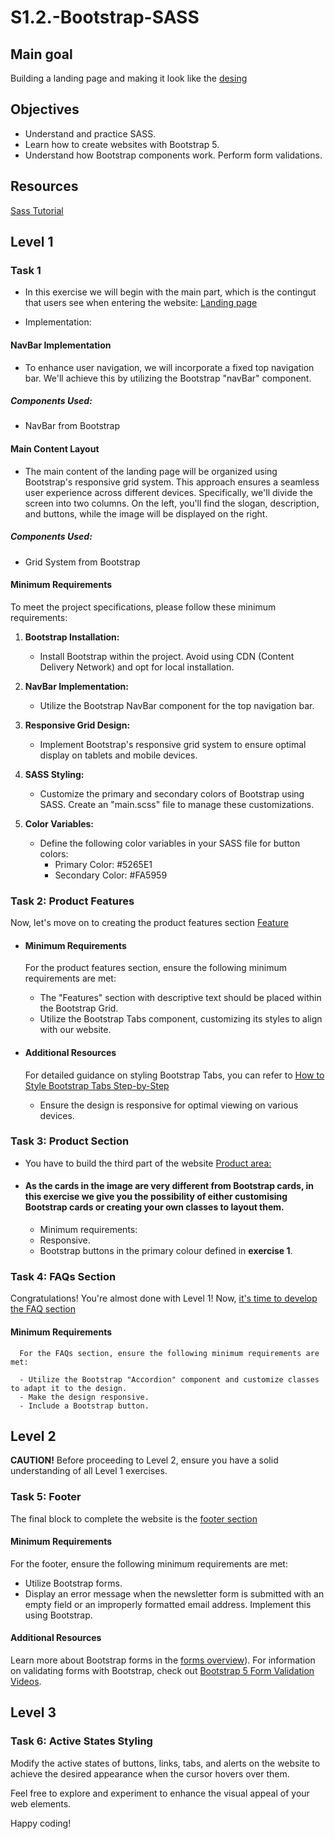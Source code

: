 # S1.2.-Bootstrap-SASS
## Main goal
Building a landing page and making it look like the [desing](https://github.com/anderson92zolis/S1.2.-Bootstrap-SASS/blob/main/Recursos%20projecte%20sprint%201.2/Dise%C3%B1o/desktop-design.jpg)


## Objectives 
* Understand and practice SASS.
* Learn how to create websites with Bootstrap 5.
* Understand how Bootstrap components work. Perform form validations.

## Resources

[Sass Tutorial](https://www.w3schools.com/sass/)


## Level 1

### Task 1

* In this exercise we will begin with the main part, which is the contingut that users see when entering the website: [Landing page](https://github.com/anderson92zolis/S1.2.-Bootstrap-SASS/blob/main/Recursos%20projecte%20sprint%201.2/Dise%C3%B1o/desktop-active-states.jpg)

* Implementation:

#### NavBar Implementation

   * To enhance user navigation, we will incorporate a fixed top navigation bar. We'll achieve this by utilizing the Bootstrap "navBar" component.

##### Components Used:

   - NavBar from Bootstrap

#### Main Content Layout

   * The main content of the landing page will be organized using Bootstrap's responsive grid system. This approach ensures a seamless user experience across different devices. Specifically, we'll divide the screen into two columns. On the left, you'll find the slogan, description, and buttons, while the image will be displayed on the right.

##### Components Used:

   - Grid System from Bootstrap

#### Minimum Requirements

   To meet the project specifications, please follow these minimum requirements:
   
   1. **Bootstrap Installation:**
      - Install Bootstrap within the project. Avoid using CDN (Content Delivery Network) and opt for local installation.
   
   2. **NavBar Implementation:**
      - Utilize the Bootstrap NavBar component for the top navigation bar.
   
   3. **Responsive Grid Design:**
      - Implement Bootstrap's responsive grid system to ensure optimal display on tablets and mobile devices.
   
   4. **SASS Styling:**
      - Customize the primary and secondary colors of Bootstrap using SASS. Create an "main.scss" file to manage these customizations.
   
   5. **Color Variables:**
      - Define the following color variables in your SASS file for button colors:
         - Primary Color: #5265E1
         - Secondary Color: #FA5959

### Task 2: Product Features

   Now, let's move on to creating the product features section [Feature](https://github.com/anderson92zolis/S1.2.-Bootstrap-SASS/blob/main/Recursos%20projecte%20sprint%201.2/Dise%C3%B1o/desktop-active-states.jpg)

* #### Minimum Requirements

   For the product features section, ensure the following minimum requirements are met:
   
   - The "Features" section with descriptive text should be placed within the Bootstrap Grid.
   - Utilize the Bootstrap Tabs component, customizing its styles to align with our website.

* #### Additional Resources

   For detailed guidance on styling Bootstrap Tabs, you can refer to [How to Style Bootstrap Tabs Step-by-Step](https://turbofuture.com/computers/Apply-custom-styles-to-bootastrap-tabs-step-by-step.)
   
   - Ensure the design is responsive for optimal viewing on various devices.
 
### Task 3: Product Section

* You have to build the third part of the website [Product area:](https://github.com/anderson92zolis/S1.2.-Bootstrap-SASS/blob/main/Recursos%20projecte%20sprint%201.2/Dise%C3%B1o/desktop-active-states.jpg)

* #### As the cards in the image are very different from Bootstrap cards, in this exercise we give you the possibility of either customising Bootstrap cards or creating your own classes to layout them.

   * Minimum requirements:
   
   - Responsive.
   - Bootstrap buttons in the primary colour defined in **exercise 1**.
 
### Task 4: FAQs Section

Congratulations! You're almost done with Level 1! Now, [it's time to develop the FAQ section](https://github.com/anderson92zolis/S1.2.-Bootstrap-SASS/blob/main/Recursos%20projecte%20sprint%201.2/Dise%C3%B1o/desktop-active-states.jpg)

#### Minimum Requirements

      For the FAQs section, ensure the following minimum requirements are met:
      
      - Utilize the Bootstrap "Accordion" component and customize classes to adapt it to the design.
      - Make the design responsive.
      - Include a Bootstrap button.

## Level 2

**CAUTION!** Before proceeding to Level 2, ensure you have a solid understanding of all Level 1 exercises.

### Task 5: Footer

The final block to complete the website is the [footer section](https://github.com/anderson92zolis/S1.2.-Bootstrap-SASS/blob/main/Recursos%20projecte%20sprint%201.2/Dise%C3%B1o/desktop-active-states.jpg)


#### Minimum Requirements

For the footer, ensure the following minimum requirements are met:

- Utilize Bootstrap forms.
- Display an error message when the newsletter form is submitted with an empty field or an improperly formatted email address. Implement this using Bootstrap.

#### Additional Resources

Learn more about Bootstrap forms in the [forms overview](https://getbootstrap.com/docs/5.0/forms/overview/)).
For information on validating forms with Bootstrap, check out [Bootstrap 5 Form Validation Videos](https://www.youtube.com/results?search_query=bootstrap+5+form+validation).

## Level 3

### Task 6: Active States Styling

Modify the active states of buttons, links, tabs, and alerts on the website to achieve the desired appearance when the cursor hovers over them.

Feel free to explore and experiment to enhance the visual appeal of your web elements.

Happy coding!







